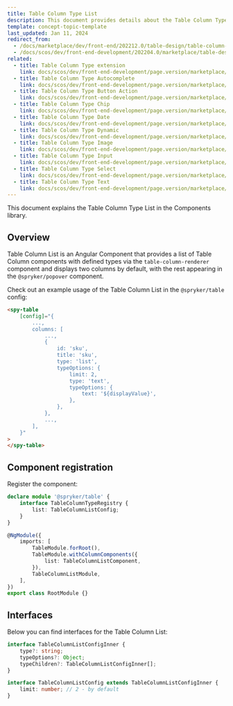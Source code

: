 ```yaml
---
title: Table Column Type List
description: This document provides details about the Table Column Type List in the Components Library.
template: concept-topic-template
last_updated: Jan 11, 2024
redirect_from:
  - /docs/marketplace/dev/front-end/202212.0/table-design/table-column-types/table-column-type-list.html
  - /docs/scos/dev/front-end-development/202204.0/marketplace/table-design/table-column-type-extension/table-column-type-list.html
related:
  - title: Table Column Type extension
    link: docs/scos/dev/front-end-development/page.version/marketplace/table-design/table-column-type-extension/table-column-type-extension.html
  - title: Table Column Type Autocomplete
    link: docs/scos/dev/front-end-development/page.version/marketplace/table-design/table-column-type-extension/table-column-type-autocomplete.html
  - title: Table Column Type Button Action
    link: docs/scos/dev/front-end-development/page.version/marketplace/table-design/table-column-type-extension/table-column-type-button-action.html
  - title: Table Column Type Chip
    link: docs/scos/dev/front-end-development/page.version/marketplace/table-design/table-column-type-extension/table-column-type-chip.html
  - title: Table Column Type Date
    link: docs/scos/dev/front-end-development/page.version/marketplace/table-design/table-column-type-extension/table-column-type-date.html
  - title: Table Column Type Dynamic
    link: docs/scos/dev/front-end-development/page.version/marketplace/table-design/table-column-type-extension/table-column-type-dynamic.html
  - title: Table Column Type Image
    link: docs/scos/dev/front-end-development/page.version/marketplace/table-design/table-column-type-extension/table-column-type-image.html
  - title: Table Column Type Input
    link: docs/scos/dev/front-end-development/page.version/marketplace/table-design/table-column-type-extension/table-column-type-input.html
  - title: Table Column Type Select
    link: docs/scos/dev/front-end-development/page.version/marketplace/table-design/table-column-type-extension/table-column-type-select.html
  - title: Table Column Type Text
    link: docs/scos/dev/front-end-development/page.version/marketplace/table-design/table-column-type-extension/table-column-type-text.html
---
```


This document explains the Table Column Type List in the Components library.

## Overview

Table Column List is an Angular Component that provides a list of Table Column components with defined types via the `table-column-renderer` component and displays two columns by default, with the rest appearing in the `@spryker/popover` component.

Check out an example usage of the Table Column List in the `@spryker/table` config:

```html
<spy-table
    [config]="{
        ...,
        columns: [
            ...,
            {
                id: 'sku',
                title: 'sku',
                type: 'list',
                typeOptions: {
                    limit: 2,
                    type: 'text',
                    typeOptions: {
                        text: '${displayValue}',
                    },
                },
            },
            ...,
        ],
    }"
>
</spy-table>
```

## Component registration

Register the component:

```ts
declare module '@spryker/table' {
    interface TableColumnTypeRegistry {
        list: TableColumnListConfig;
    }
}

@NgModule({
    imports: [
        TableModule.forRoot(),
        TableModule.withColumnComponents({
            list: TableColumnListComponent,
        }),
        TableColumnListModule,
    ],
})
export class RootModule {}
```

## Interfaces

Below you can find interfaces for the Table Column List:

```ts
interface TableColumnListConfigInner {
    type?: string;
    typeOptions?: Object;
    typeChildren?: TableColumnListConfigInner[];
}

interface TableColumnListConfig extends TableColumnListConfigInner {
    limit: number; // 2 - by default
}
```
